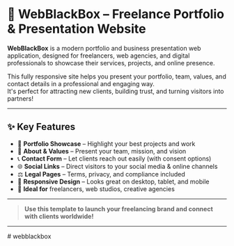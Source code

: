 # 🖤 WebBlackBox – Freelance Portfolio & Presentation Website

**WebBlackBox** is a modern portfolio and business presentation web application, designed for freelancers, web agencies, and digital professionals to showcase their services, projects, and online presence.

This fully responsive site helps you present your portfolio, team, values, and contact details in a professional and engaging way.  
It's perfect for attracting new clients, building trust, and turning visitors into partners!

---

## ✨ Key Features

- 📁 **Portfolio Showcase** – Highlight your best projects and work
- 📝 **About & Values** – Present your team, mission, and vision
- 📞 **Contact Form** – Let clients reach out easily (with consent options)
- 🌐 **Social Links** – Direct visitors to your social media & online channels
- ⚖️ **Legal Pages** – Terms, privacy, and compliance included
- 📱 **Responsive Design** – Looks great on desktop, tablet, and mobile
- 👤 **Ideal for** freelancers, web studios, creative agencies

---

> **Use this template to launch your freelancing brand and connect with clients worldwide!**

---
#   w e b b l a c k b o x  
 